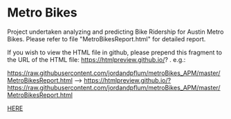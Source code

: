 # Metro Bikes

Project undertaken analyzing and predicting Bike Ridership for Austin Metro Bikes. Please refer to file "MetroBikesReport.html" for detailed report.

If you wish to view the HTML file in github, please prepend this fragment to the URL of the HTML file: https://htmlpreview.github.io/? . e.g.:

https://raw.githubusercontent.com/jordandpflum/metroBikes_APM/master/MetroBikesReport.html --> 
https://htmlpreview.github.io/?https://raw.githubusercontent.com/jordandpflum/metroBikes_APM/master/MetroBikesReport.html


[HERE](https://htmlpreview.github.io/?https://raw.githubusercontent.com/jordandpflum/metroBikes_APM/master/MetroBikesReport.html)
